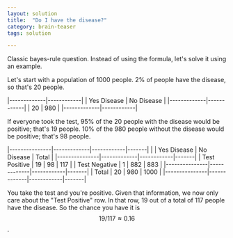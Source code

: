 ```yaml
---
layout: solution
title:  "Do I have the disease?"
category: brain-teaser
tags: solution

---
```


<style>
table {
  border-collapse: collapse;
}

table, th, td {
  border: 1px solid;
  padding: 2px;
}
</style>

Classic bayes-rule question.  Instead of using the formula, let's solve it using an example.

Let's start with a population of 1000 people. 2% of people have the disease, so that's 20 people.

|-------------|------------|
| Yes Disease | No Disease |
|-------------|------------|
| 20          | 980        |
|-------------|------------|

If everyone took the test, 95% of the 20 people with the disease would be positive; that's 19 people.  10% of the 980 people without the disease would be positive; that's 98 people.

|---------------|-------------|------------|-------|
|               | Yes Disease | No Disease | Total |
|---------------|-------------|------------|-------|
| Test Positive | 19          | 98         | 117   |
| Test Negative | 1           | 882        | 883   |
|---------------|-------------|------------|-------|
| Total         | 20          | 980        | 1000  |
|---------------|-------------|------------|-------|

You take the test and you're positive.  Given that information, we now only care about the "Test Positive" row.  In that row, 19 out of a total of 117 people have the disease.  So the chance you have it is $$19/117 \approx 0.16%$$.
